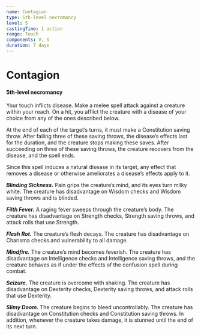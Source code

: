 ```yaml
---
name: Contagion
type: 5th-level necromancy
level: 5
castingTime: 1 action
range: Touch
components: V, S
duration: 7 days
---
```


# Contagion

#### 5th-level necromancy

Your touch inflicts disease. Make a melee spell attack against a creature within your reach. On a hit, you afflict the creature with a disease of your choice from any of the ones described below.

At the end of each of the target’s turns, it must make a Constitution saving throw. After failing three of these saving throws, the disease’s effects last for the duration, and the creature stops making these saves. After succeeding on three of these saving throws, the creature recovers from the disease, and the spell ends.

Since this spell induces a natural disease in its target, any effect that removes a disease or otherwise ameliorates a disease’s effects apply to it.

_**Blinding Sickness.**_ Pain grips the creature’s mind, and its eyes turn milky white. The creature has disadvantage on Wisdom checks and Wisdom saving throws and is blinded.

_**Filth Fever.**_ A raging fever sweeps through the creature’s body. The creature has disadvantage on Strength checks, Strength saving throws, and attack rolls that use Strength.

_**Flesh Rot.**_ The creature’s flesh decays. The creature has disadvantage on Charisma checks and vulnerability to all damage.

_**Mindfire.**_ The creature’s mind becomes feverish. The creature has disadvantage on Intelligence checks and Intelligence saving throws, and the creature behaves as if under the effects of the confusion spell during combat.

_**Seizure.**_ The creature is overcome with shaking. The creature has disadvantage on Dexterity checks, Dexterity saving throws, and attack rolls that use Dexterity.

_**Slimy Doom.**_ The creature begins to bleed uncontrollably. The creature has disadvantage on Constitution checks and Constitution saving throws. In addition, whenever the creature takes damage, it is stunned until the end of its next turn.
